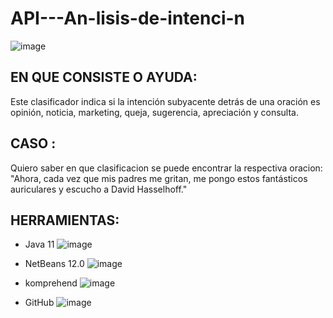 # API---An-lisis-de-intenci-n
![image](https://user-images.githubusercontent.com/72884555/177224280-d126f7f2-769f-44de-ae14-5093d1dc9bde.png)


## EN QUE CONSISTE O AYUDA: 
Este clasificador indica si la intención subyacente detrás de una oración es opinión, noticia, marketing, queja, sugerencia, apreciación y consulta.

## CASO :
Quiero saber en que clasificacion se puede encontrar la respectiva oracion: 
"Ahora, cada vez que mis padres me gritan, me pongo estos fantásticos auriculares y escucho a David Hasselhoff."

## HERRAMIENTAS:
 - Java 11
![image](https://user-images.githubusercontent.com/72884555/177223559-9c6104af-7b74-4d74-986d-54e9541c4af4.png)

 - NetBeans 12.0
![image](https://user-images.githubusercontent.com/72884555/177223628-93aaa843-a2da-40c0-8dd4-5c993366e6b2.png)

 - komprehend
![image](https://user-images.githubusercontent.com/72884555/177224052-f63df9d3-49f2-4d29-93ec-acbe286d41cd.png)

 - GitHub
![image](https://user-images.githubusercontent.com/72884555/177224190-5ee8b87a-d13c-4ce4-8ff8-e773a78bf8bd.png)
